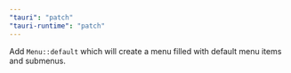 ```yaml
---
"tauri": "patch"
"tauri-runtime": "patch"
---
```


Add `Menu::default` which will create a menu filled with default menu items and submenus.
